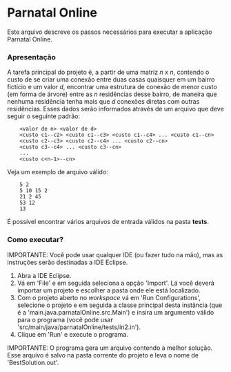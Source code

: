 # Parnatal Online #

Este arquivo descreve os passos necessários para executar a aplicação Parnatal Online.

### Apresentação ###

A tarefa principal do projeto é, a partir de uma matriz *n x n*, contendo o custo de se criar uma conexão entre duas casas quaisquer em um bairro fictício e um valor *d*, encontrar uma estrutura de conexão de menor custo (em forma de árvore) entre as *n* residências desse bairro, de maneira que nenhuma residência tenha mais que *d* conexões diretas com outras residências. Esses dados serão informados através de um arquivo que deve seguir o seguinte padrão:

        <valor de n> <valor de d>
        <custo c1--c2> <custo c1--c3> <custo c1--c4> ... <custo c1--cn>
        <custo c2--c3> <custo c2--c4> ... <custo c2--cn>
        <custo c3--c4> ... <custo c3--cn>
        ...
        <custo c<n-1>--cn>

Veja um exemplo de arquivo válido:

        5 2
        5 10 15 2
        21 2 45
        53 12
        13

É possível encontrar vários arquivos de entrada válidos na pasta **tests**.

### Como executar? ###

IMPORTANTE: Você pode usar qualquer IDE (ou fazer tudo na mão), mas as instruções serão destinadas a IDE Eclipse.
1. Abra a IDE Eclipse.
2. Vá em 'File' e em seguida seleciona a opção 'Import'. Lá você deverá importar um projeto e escolher a pasta onde ele está localizado.
3. Com o projeto aberto no *workspace* vá em 'Run Configurations', selecione o projeto e em seguida a classe principal desta instância (que é a 'main.java.parnatalOnline.src.Main') e insira um argumento válido para o programa (você pode usar 'src/main/java/parnatalOnline/tests/in2.in').
4. Clique em 'Run' e execute o programa.

IMPORTANTE: O programa gera um arquivo contendo a melhor solução. Esse arquivo é salvo na pasta corrente do projeto e leva o nome de 'BestSolution.out'.
